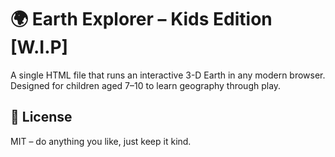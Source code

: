 # 🌍 Earth Explorer – Kids Edition [W.I.P]

A single HTML file that runs an interactive 3-D Earth in any modern browser.  
Designed for children aged 7–10 to learn geography through play.

## 📄 License
MIT – do anything you like, just keep it kind.
